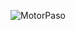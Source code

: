 
![MotorPaso](https://user-images.githubusercontent.com/127142271/224197138-dbf5922c-773f-4bf9-a5ba-84f9d4d9cb38.jpeg)
